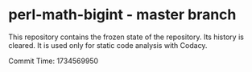 # perl-math-bigint - master branch

This repository contains the frozen state of the repository.
Its history is cleared. It is used only for static code
analysis with Codacy.

Commit Time: 1734569950